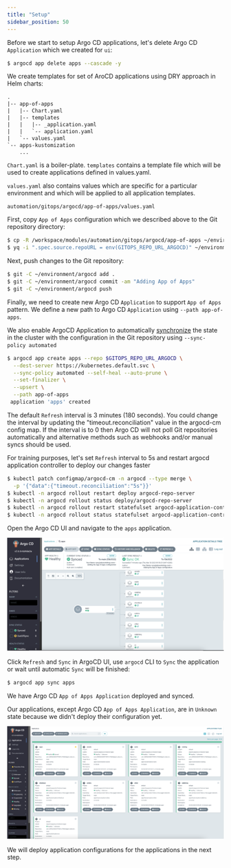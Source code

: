 ```yaml
---
title: "Setup"
sidebar_position: 50
---
```


Before we start to setup Argo CD applications, let's delete Argo CD `Application` which we created for `ui`:

```bash wait=30
$ argocd app delete apps --cascade -y
```

We create templates for set of AroCD applications using DRY approach in Helm charts:

```
.
|-- app-of-apps
|   |-- Chart.yaml
|   |-- templates
|   |   |-- _application.yaml
|   |   `-- application.yaml
|   `-- values.yaml
`-- apps-kustomization
    ...
```

`Chart.yaml` is a boiler-plate. `templates` contains a template file which will be used to create applications defined in values.yaml.

`values.yaml` also contains values which are specific for a particular environment and which will be applied to all application templates.

```file
automation/gitops/argocd/app-of-apps/values.yaml
```

First, copy `App of Apps` configuration which we described above to the Git repository directory:

```bash
$ cp -R /workspace/modules/automation/gitops/argocd/app-of-apps ~/environment/argocd/
$ yq -i ".spec.source.repoURL = env(GITOPS_REPO_URL_ARGOCD)" ~/environment/argocd/app-of-apps/values.yaml

```

Next, push changes to the Git repository:

```bash wait=10
$ git -C ~/environment/argocd add .
$ git -C ~/environment/argocd commit -am "Adding App of Apps"
$ git -C ~/environment/argocd push
```

Finally, we need to create new Argo CD `Application` to support `App of Apps` pattern.
We define a new path to Argo CD `Application` using `--path app-of-apps`.

We also enable ArgoCD Application to automatically [synchronize](https://argo-cd.readthedocs.io/en/stable/user-guide/auto_sync/) the state in the cluster with the configuration in the Git repository using `--sync-policy automated`

```bash
$ argocd app create apps --repo $GITOPS_REPO_URL_ARGOCD \
  --dest-server https://kubernetes.default.svc \
  --sync-policy automated --self-heal --auto-prune \
  --set-finalizer \
  --upsert \
  --path app-of-apps
 application 'apps' created
```

The default `Refresh` interval is 3 minutes (180 seconds). You could change the interval by updating the "timeout.reconciliation" value in the argocd-cm config map. If the interval is to 0 then Argo CD will not poll Git repositories automatically and alternative methods such as webhooks and/or manual syncs should be used.

For training purposes, let's set `Refresh` interval to 5s and restart argocd application controller to deploy our changes faster

```bash wait=30
$ kubectl patch configmap/argocd-cm -n argocd --type merge \
  -p '{"data":{"timeout.reconciliation":"5s"}}'
$ kubectl -n argocd rollout restart deploy argocd-repo-server
$ kubectl -n argocd rollout status deploy/argocd-repo-server
$ kubectl -n argocd rollout restart statefulset argocd-application-controller
$ kubectl -n argocd rollout status statefulset argocd-application-controller
```

Open the Argo CD UI and navigate to the `apps` application.

![argocd-ui-app-of-apps.png](assets/argocd-ui-app-of-apps.png)

Click `Refresh` and `Sync` in ArgoCD UI, use `argocd` CLI to `Sync` the application or wait until automatic `Sync` will be finished:

```bash
$ argocd app sync apps
```

We have Argo CD `App of Apps Application` deployed and synced.

Our applications, except Argo CD `App of Apps Application`, are in `Unknown` state because we didn't deploy their configuration yet.

![argocd-ui-apps.png](assets/argocd-ui-apps-unknown.png)

We will deploy application configurations for the applications in the next step.
